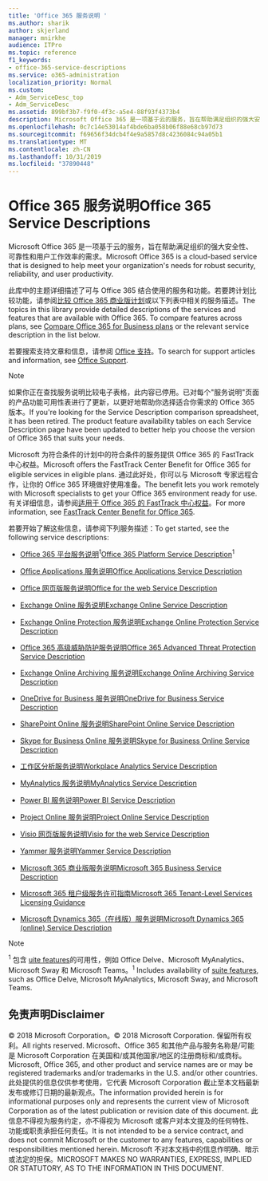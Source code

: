 ```yaml
---
title: 'Office 365 服务说明 '
ms.author: sharik
author: skjerland
manager: mnirkhe
audience: ITPro
ms.topic: reference
f1_keywords:
- office-365-service-descriptions
ms.service: o365-administration
localization_priority: Normal
ms.custom:
- Adm_ServiceDesc_top
- Adm_ServiceDesc
ms.assetid: 899bf3b7-f9f0-4f3c-a5e4-88f93f4373b4
description: Microsoft Office 365 是一项基于云的服务，旨在帮助满足组织的强大安全性、可靠性和用户工作效率的需求。
ms.openlocfilehash: 0c7c14e53014af4bde6ba058b06f88e68cb97d73
ms.sourcegitcommit: f69656f34dcb4f4e9a5857d8c4236084c94a05b1
ms.translationtype: MT
ms.contentlocale: zh-CN
ms.lasthandoff: 10/31/2019
ms.locfileid: "37890448"
---
```

# <a name="office-365-service-descriptions"></a><span data-ttu-id="b85de-103">Office 365 服务说明</span><span class="sxs-lookup"><span data-stu-id="b85de-103">Office 365 Service Descriptions</span></span> 

<span data-ttu-id="b85de-104">Microsoft Office 365 是一项基于云的服务，旨在帮助满足组织的强大安全性、可靠性和用户工作效率的需求。</span><span class="sxs-lookup"><span data-stu-id="b85de-104">Microsoft Office 365 is a cloud-based service that is designed to help meet your organization's needs for robust security, reliability, and user productivity.</span></span> 
  
<span data-ttu-id="b85de-p101">此库中的主题详细描述了可与 Office 365 结合使用的服务和功能。若要跨计划比较功能，请参阅[比较 Office 365 商业版计划](https://go.microsoft.com/fwlink/?LinkID=799177&amp;clcid=0x409)或以下列表中相关的服务描述。</span><span class="sxs-lookup"><span data-stu-id="b85de-p101">The topics in this library provide detailed descriptions of the services and features that are available with Office 365. To compare features across plans, see [Compare Office 365 for Business plans](https://go.microsoft.com/fwlink/?LinkID=799177&amp;clcid=0x409) or the relevant service description in the list below.</span></span> 
  
<span data-ttu-id="b85de-107">若要搜索支持文章和信息，请参阅 [Office 支持](https://support.office.com/)。</span><span class="sxs-lookup"><span data-stu-id="b85de-107">To search for support articles and information, see [Office Support](https://support.office.com/).</span></span>
  
> [!NOTE]
> <span data-ttu-id="b85de-p102">如果你正在查找服务说明比较电子表格，此内容已停用。已对每个"服务说明"页面的产品功能可用性表进行了更新，以更好地帮助你选择适合你需求的 Office 365 版本。</span><span class="sxs-lookup"><span data-stu-id="b85de-p102">If you're looking for the Service Description comparison spreadsheet, it has been retired. The product feature availability tables on each Service Description page have been updated to better help you choose the version of Office 365 that suits your needs.</span></span> 
  
<span data-ttu-id="b85de-110">Microsoft 为符合条件的计划中的符合条件的服务提供 Office 365 的 FastTrack 中心权益。</span><span class="sxs-lookup"><span data-stu-id="b85de-110">Microsoft offers the FastTrack Center Benefit for Office 365 for eligible services in eligible plans.</span></span> <span data-ttu-id="b85de-111">通过此好处，你可以与 Microsoft 专家远程合作，让你的 Office 365 环境做好使用准备。</span><span class="sxs-lookup"><span data-stu-id="b85de-111">The benefit lets you work remotely with Microsoft specialists to get your Office 365 environment ready for use.</span></span> <span data-ttu-id="b85de-112">有关详细信息，请参阅[适用于 Office 365 的 FastTrack 中心权益](https://docs.microsoft.com/fasttrack/O365-fasttrack-benefit-for-office-365)。</span><span class="sxs-lookup"><span data-stu-id="b85de-112">For more information, see [FastTrack Center Benefit for Office 365](https://docs.microsoft.com/fasttrack/O365-fasttrack-benefit-for-office-365).</span></span>
  
<span data-ttu-id="b85de-113">若要开始了解这些信息，请参阅下列服务描述：</span><span class="sxs-lookup"><span data-stu-id="b85de-113">To get started, see the following service descriptions:</span></span>
  
- <span data-ttu-id="b85de-114">[Office 365 平台服务说明](office-365-platform-service-description/office-365-platform-service-description.md)<sup>1</sup></span><span class="sxs-lookup"><span data-stu-id="b85de-114">[Office 365 Platform Service Description](office-365-platform-service-description/office-365-platform-service-description.md)<sup>1</sup></span></span>
    
- [<span data-ttu-id="b85de-115">Office Applications 服务说明</span><span class="sxs-lookup"><span data-stu-id="b85de-115">Office Applications Service Description</span></span>](office-applications-service-description/office-applications-service-description.md)
    
- [<span data-ttu-id="b85de-116">Office 网页版服务说明</span><span class="sxs-lookup"><span data-stu-id="b85de-116">Office for the web Service Description</span></span>](office-online-service-description/office-online-service-description.md)
    
- [<span data-ttu-id="b85de-117">Exchange Online 服务说明</span><span class="sxs-lookup"><span data-stu-id="b85de-117">Exchange Online Service Description</span></span>](exchange-online-service-description/exchange-online-service-description.md)
    
- [<span data-ttu-id="b85de-118">Exchange Online Protection 服务说明</span><span class="sxs-lookup"><span data-stu-id="b85de-118">Exchange Online Protection Service Description</span></span>](exchange-online-protection-service-description/exchange-online-protection-service-description.md)
    
- [<span data-ttu-id="b85de-119">Office 365 高级威胁防护服务说明</span><span class="sxs-lookup"><span data-stu-id="b85de-119">Office 365 Advanced Threat Protection Service Description</span></span>](office-365-advanced-threat-protection-service-description.md)
    
- [<span data-ttu-id="b85de-120">Exchange Online Archiving 服务说明</span><span class="sxs-lookup"><span data-stu-id="b85de-120">Exchange Online Archiving Service Description</span></span>](exchange-online-archiving-service-description/exchange-online-archiving-service-description.md)
    
- [<span data-ttu-id="b85de-121">OneDrive for Business 服务说明</span><span class="sxs-lookup"><span data-stu-id="b85de-121">OneDrive for Business Service Description</span></span>](onedrive-for-business-service-description.md)
    
- [<span data-ttu-id="b85de-122">SharePoint Online 服务说明</span><span class="sxs-lookup"><span data-stu-id="b85de-122">SharePoint Online Service Description</span></span>](sharepoint-online-service-description/sharepoint-online-service-description.md)
    
- [<span data-ttu-id="b85de-123">Skype for Business Online 服务说明</span><span class="sxs-lookup"><span data-stu-id="b85de-123">Skype for Business Online Service Description</span></span>](skype-for-business-online-service-description/skype-for-business-online-service-description.md)
    
- [<span data-ttu-id="b85de-124">工作区分析服务说明</span><span class="sxs-lookup"><span data-stu-id="b85de-124">Workplace Analytics Service Description</span></span>](workplace-analytics-service-description.md)

- [<span data-ttu-id="b85de-125">MyAnalytics 服务说明</span><span class="sxs-lookup"><span data-stu-id="b85de-125">MyAnalytics Service Description</span></span>](mya-service-description.md)
    
- [<span data-ttu-id="b85de-126">Power BI 服务说明</span><span class="sxs-lookup"><span data-stu-id="b85de-126">Power BI Service Description</span></span>](power-bi-service-description.md)
    
- [<span data-ttu-id="b85de-127">Project Online 服务说明</span><span class="sxs-lookup"><span data-stu-id="b85de-127">Project Online Service Description</span></span>](project-online-service-description/project-online-service-description.md)
    
- [<span data-ttu-id="b85de-128">Visio 网页版服务说明</span><span class="sxs-lookup"><span data-stu-id="b85de-128">Visio for the web Service Description</span></span>](visio-online-service-description/visio-online-service-description.md)
    
- [<span data-ttu-id="b85de-129">Yammer 服务说明</span><span class="sxs-lookup"><span data-stu-id="b85de-129">Yammer Service Description</span></span>](yammer-service-description/yammer-service-description.md)

- [<span data-ttu-id="b85de-130">Microsoft 365 商业版服务说明</span><span class="sxs-lookup"><span data-stu-id="b85de-130">Microsoft 365 Business Service Description</span></span>](microsoft-365-service-descriptions/microsoft-365-business-service-description.md)

- [<span data-ttu-id="b85de-131">Microsoft 365 租户级服务许可指南</span><span class="sxs-lookup"><span data-stu-id="b85de-131">Microsoft 365 Tenant-Level Services Licensing Guidance</span></span>](microsoft-365-service-descriptions/microsoft-365-tenantlevel-services-licensing-guidance/microsoft-365-tenantlevel-services-licensing-guidance.md)
    
- [<span data-ttu-id="b85de-132">Microsoft Dynamics 365（在线版）服务说明</span><span class="sxs-lookup"><span data-stu-id="b85de-132">Microsoft Dynamics 365 (online) Service Description</span></span>](microsoft-dynamics-365-online-service-description.md)
    
> [!NOTE]
> <span data-ttu-id="b85de-133"><sup>1</sup> 包含 [uite features](https://docs.microsoft.com/office365/servicedescriptions/office-365-platform-service-description/office-365-suite-features)的可用性，例如 Office Delve、Microsoft MyAnalytics、Microsoft Sway 和 Microsoft Teams。</span><span class="sxs-lookup"><span data-stu-id="b85de-133"><sup>1</sup> Includes availability of [suite features](https://docs.microsoft.com/office365/servicedescriptions/office-365-platform-service-description/office-365-suite-features), such as Office Delve, Microsoft MyAnalytics, Microsoft Sway, and Microsoft Teams.</span></span>
  
## <a name="disclaimer"></a><span data-ttu-id="b85de-134">免责声明</span><span class="sxs-lookup"><span data-stu-id="b85de-134">Disclaimer</span></span>

<span data-ttu-id="b85de-135">© 2018 Microsoft Corporation。</span><span class="sxs-lookup"><span data-stu-id="b85de-135">© 2018 Microsoft Corporation.</span></span> <span data-ttu-id="b85de-136">保留所有权利。</span><span class="sxs-lookup"><span data-stu-id="b85de-136">All rights reserved.</span></span> <span data-ttu-id="b85de-137">Microsoft、Office 365 和其他产品与服务名称是/可能是 Microsoft Corporation 在美国和/或其他国家/地区的注册商标和/或商标。</span><span class="sxs-lookup"><span data-stu-id="b85de-137">Microsoft, Office 365, and other product and service names are or may be registered trademarks and/or trademarks in the U.S. and/or other countries.</span></span> <span data-ttu-id="b85de-138">此处提供的信息仅供参考使用，它代表 Microsoft Corporation 截止至本文档最新发布或修订日期的最新观点。</span><span class="sxs-lookup"><span data-stu-id="b85de-138">The information provided herein is for informational purposes only and represents the current view of Microsoft Corporation as of the latest publication or revision date of this document.</span></span> <span data-ttu-id="b85de-139">此信息不得视为服务约定，亦不得视为 Microsoft 或客户对本文提及的任何特性、功能或职责承担任何责任。</span><span class="sxs-lookup"><span data-stu-id="b85de-139">It is not intended to be a service contract, and does not commit Microsoft or the customer to any features, capabilities or responsibilities mentioned herein.</span></span> <span data-ttu-id="b85de-140">Microsoft 不对本文档中的信息作明确、暗示或法定的担保。</span><span class="sxs-lookup"><span data-stu-id="b85de-140">MICROSOFT MAKES NO WARRANTIES, EXPRESS, IMPLIED OR STATUTORY, AS TO THE INFORMATION IN THIS DOCUMENT.</span></span> 
  
